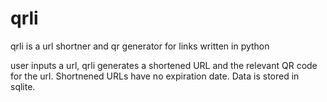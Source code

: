 # qrli
qrli is a url shortner and qr generator for links written in python 

user inputs a url, qrli generates a shortened URL and the relevant QR code for the url. Shortnened URLs have no expiration date. 
Data is stored in sqlite.

